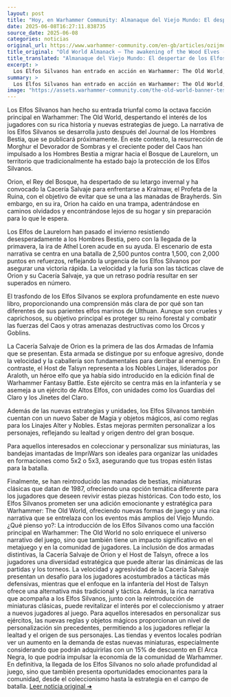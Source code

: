 ```yaml
---
layout: post
title: "Hoy, en Warhammer Community: Almanaque del Viejo Mundo: El despertar de los Elfos Silvanos - Comunidad Warhammer"
date: 2025-06-08T16:27:11.838735
source_date: 2025-06-08
categories: noticias
original_url: https://www.warhammer-community.com/en-gb/articles/ozijmoha/old-world-almanack-the-awakening-of-the-wood-elves/
title_original: "Old World Almanack – The awakening of the Wood Elves - Warhammer Community"
title_translated: "Almanaque del Viejo Mundo: El despertar de los Elfos Silvanos - Comunidad Warhammer"
excerpt: >
  Los Elfos Silvanos han entrado en acción en Warhammer: The Old World, convirtiéndose en la octava facción principal en emerger. Con los Hombres Bestia causando estragos en el Viejo Mundo, los Elfos Silvanos, liderados por Orion, se preparan para enfrentarse a Kralmaw, el Profeta de la Ruina, en el Bosque de Laurelorn. Este emocionante escenario promete una batalla intensa, donde la rapidez y la furia serán esenciales para que los Elfos Silvanos aseguren una victoria rápida antes de ser superados. Con la llegada de la primavera, los espíritus del bosque despiertan para unirse a la lucha, prometiendo una narrativa llena de acción y estrategia en el próximo Arcane Journal.
summary: >
  Los Elfos Silvanos han entrado en acción en Warhammer: The Old World, convirtiéndose en la octava facción principal en emerger. Con los Hombres Bestia causando estragos en el Viejo Mundo, los Elfos Silvanos, liderados por Orion, se preparan para enfrentarse a Kralmaw, el Profeta de la Ruina, en el Bosque de Laurelorn. Este emocionante escenario promete una batalla intensa, donde la rapidez y la furia serán esenciales para que los Elfos Silvanos aseguren una victoria rápida antes de ser superados. Con la llegada de la primavera, los espíritus del bosque despiertan para unirse a la lucha, prometiendo una narrativa llena de acción y estrategia en el próximo Arcane Journal.
image: "https://assets.warhammer-community.com/the-old-world-banner-test.jpg"
---
```


Los Elfos Silvanos han hecho su entrada triunfal como la octava facción principal en Warhammer: The Old World, despertando el interés de los jugadores con su rica historia y nuevas estrategias de juego. La narrativa de los Elfos Silvanos se desarrolla justo después del Journal de los Hombres Bestia, que se publicará próximamente. En este contexto, la resurrección de Morghur el Devorador de Sombras y el creciente poder del Caos han impulsado a los Hombres Bestia a migrar hacia el Bosque de Laurelorn, un territorio que tradicionalmente ha estado bajo la protección de los Elfos Silvanos.

Orion, el Rey del Bosque, ha despertado de su letargo invernal y ha convocado la Cacería Salvaje para enfrentarse a Kralmaw, el Profeta de la Ruina, con el objetivo de evitar que se una a las manadas de Brayherds. Sin embargo, en su ira, Orion ha caído en una trampa, adentrándose en caminos olvidados y encontrándose lejos de su hogar y sin preparación para lo que le espera.

Los Elfos de Laurelorn han pasado el invierno resistiendo desesperadamente a los Hombres Bestia, pero con la llegada de la primavera, la ira de Athel Loren acude en su ayuda. El escenario de esta narrativa se centra en una batalla de 2,500 puntos contra 1,500, con 2,000 puntos en refuerzos, reflejando la urgencia de los Elfos Silvanos por asegurar una victoria rápida. La velocidad y la furia son las tácticas clave de Orion y su Cacería Salvaje, ya que un retraso podría resultar en ser superados en número.

El trasfondo de los Elfos Silvanos se explora profundamente en este nuevo libro, proporcionando una comprensión más clara de por qué son tan diferentes de sus parientes elfos marinos de Ulthuan. Aunque son crueles y caprichosos, su objetivo principal es proteger su reino forestal y combatir las fuerzas del Caos y otras amenazas destructivas como los Orcos y Goblins.

La Cacería Salvaje de Orion es la primera de las dos Armadas de Infamia que se presentan. Esta armada se distingue por su enfoque agresivo, donde la velocidad y la caballería son fundamentales para derribar al enemigo. En contraste, el Host de Talsyn representa a los Nobles Linajes, liderados por Araloth, un héroe elfo que ya había sido introducido en la edición final de Warhammer Fantasy Battle. Este ejército se centra más en la infantería y se asemeja a un ejército de Altos Elfos, con unidades como los Guardias del Claro y los Jinetes del Claro.

Además de las nuevas estrategias y unidades, los Elfos Silvanos también cuentan con un nuevo Saber de Magia y objetos mágicos, así como reglas para los Linajes Alter y Nobles. Estas mejoras permiten personalizar a los personajes, reflejando su lealtad y origen dentro del gran bosque.

Para aquellos interesados en coleccionar y personalizar sus miniaturas, las bandejas imantadas de ImpriWars son ideales para organizar las unidades en formaciones como 5x2 o 5x3, asegurando que tus tropas estén listas para la batalla.

Finalmente, se han reintroducido las manadas de bestias, miniaturas clásicas que datan de 1987, ofreciendo una opción temática diferente para los jugadores que deseen revivir estas piezas históricas. Con todo esto, los Elfos Silvanos prometen ser una adición emocionante y estratégica para Warhammer: The Old World, ofreciendo nuevas formas de juego y una rica narrativa que se entrelaza con los eventos más amplios del Viejo Mundo.
¿Qué pienso yo?: La introducción de los Elfos Silvanos como una facción principal en Warhammer: The Old World no solo enriquece el universo narrativo del juego, sino que también tiene un impacto significativo en el metajuego y en la comunidad de jugadores. La inclusión de dos armadas distintivas, la Cacería Salvaje de Orion y el Host de Talsyn, ofrece a los jugadores una diversidad estratégica que puede alterar las dinámicas de las partidas y los torneos. La velocidad y agresividad de la Cacería Salvaje presentan un desafío para los jugadores acostumbrados a tácticas más defensivas, mientras que el enfoque en la infantería del Host de Talsyn ofrece una alternativa más tradicional y táctica. Además, la rica narrativa que acompaña a los Elfos Silvanos, junto con la reintroducción de miniaturas clásicas, puede revitalizar el interés por el coleccionismo y atraer a nuevos jugadores al juego. Para aquellos interesados en personalizar sus ejércitos, las nuevas reglas y objetos mágicos proporcionan un nivel de personalización sin precedentes, permitiendo a los jugadores reflejar la lealtad y el origen de sus personajes. Las tiendas y eventos locales podrían ver un aumento en la demanda de estas nuevas miniaturas, especialmente considerando que podrán adquirirlas con un 15% de descuento en El Arca Negra, lo que podría impulsar la economía de la comunidad de Warhammer. En definitiva, la llegada de los Elfos Silvanos no solo añade profundidad al juego, sino que también presenta oportunidades emocionantes para la comunidad, desde el coleccionismo hasta la estrategia en el campo de batalla.
[Leer noticia original ➜](https://www.warhammer-community.com/en-gb/articles/ozijmoha/old-world-almanack-the-awakening-of-the-wood-elves/)
